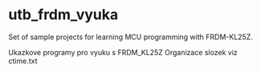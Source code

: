 # utb_frdm_vyuka

Set of sample projects for learning MCU programming with FRDM-KL25Z.

Ukazkove programy pro vyuku s FRDM_KL25Z
Organizace slozek viz ctime.txt
